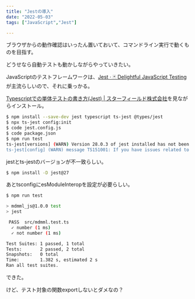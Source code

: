 ```yaml
---
title: "Jestの導入"
date: "2022-05-03"
tags: ["JavaScript","Jest"]

---
```


ブラウザからの動作確認はいったん置いておいて、コマンドライン実行で動くものを目指す。

どうせなら自動テストも動かしながらやっていきたい。

JavaScriptのテストフレームワークは、[Jest · 🃏 Delightful JavaScript Testing](https://jestjs.io/ja/)が主流らしいので、それに乗っかる。

[Typescriptでの単体テストの書き方(Jest) | スターフィールド株式会社](https://sterfield.co.jp/blog/development/%E3%83%97%E3%83%AD%E3%82%B0%E3%83%A9%E3%83%A0/typescript%E3%81%A7%E3%81%AE%E5%8D%98%E4%BD%93%E3%83%86%E3%82%B9%E3%83%88%E3%81%AE%E6%9B%B8%E3%81%8D%E6%96%B9jest/)を見ながらインストール。

```sh
$ npm install --save-dev jest typescript ts-jest @types/jest
$ npx ts-jest config:init
$ code jest.config.js
$ code package.json
$ npm run test
ts-jest[versions] (WARN) Version 28.0.3 of jest installed has not been tested with ts-jest. If you're experiencing issues, consider using a supported version (>=27.0.0 <28.0.0-0). Please do not report issues in ts-jest if you are using unsupported versions.
ts-jest[config] (WARN) message TS151001: If you have issues related to imports, you should consider setting `esModuleInterop` to `true` in your TypeScript configuration file (usually `tsconfig.json`). See https://blogs.msdn.microsoft.com/typescript/2018/01/31/announcing-typescript-2-7/#easier-ecmascript-module-interoperability for more information.
```

jestとts-jestのバージョンが不一致らしい。
```sh
$ npm install -D jest@27
```
あとtsconfigにesModuleInteropを設定が必要らしい。

```sh
$ npm run test

> mdmml_js@1.0.0 test
> jest

 PASS  src/mdmml.test.ts
  ✓ number (1 ms)
  ✓ not number (1 ms)

Test Suites: 1 passed, 1 total
Tests:       2 passed, 2 total
Snapshots:   0 total
Time:        1.382 s, estimated 2 s
Ran all test suites.
```
できた。

けど、テスト対象の関数exportしないとダメなの？
